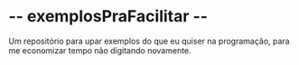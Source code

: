 # -- exemplosPraFacilitar --
Um repositório para upar exemplos do que eu quiser na programação, para me economizar tempo não digitando novamente.
